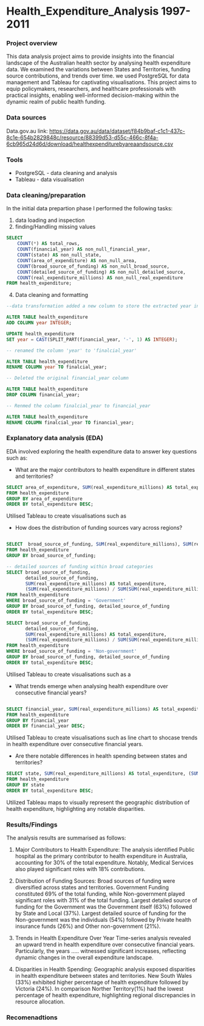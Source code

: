 # Health_Expenditure_Analysis 1997-2011


### Project overview
This data analysis project aims to provide insights into the financial landscape of the Australian health sector by analysing health expenditure data. We examined the variations between States and Territories, funding source contributions, and trends over time. we used PostgreSQL for data management and Tableau for captivating visualisations. This project aims to  equip policymakers, researchers, and healthcare professionals with practical insights, enabling well-informed decision-making within the dynamic realm of public health funding.

### Data sources
Data.gov.au link: https://data.gov.au/data/dataset/f84b9baf-c1c1-437c-8c1e-654b2829848c/resource/88399d53-d55c-466c-8f4a-6cb965d24d6d/download/healthexpenditurebyareaandsource.csv

### Tools
- PostgreSQL - data cleaning and analysis
- Tableau - data visualisation

### Data cleaning/preparation
In the initial data prepartion phase I performed the following tasks:
1. data loading and inspection
2. finding/Handling missing values
```Sql
SELECT
    COUNT(*) AS total_rows,
    COUNT(financial_year) AS non_null_financial_year,
    COUNT(state) AS non_null_state,
    COUNT(area_of_expenditure) AS non_null_area,
    COUNT(broad_source_of_funding) AS non_null_broad_source,
    COUNT(detailed_source_of_funding) AS non_null_detailed_source,
    COUNT(real_expenditure_millions) AS non_null_real_expenditure
FROM health_expenditure;
```
4. Data cleaning and formatting

```Sql
--data transformation added a new column to store the extracted year information

ALTER TABLE health_expenditure
ADD COLUMN year INTEGER;

UPDATE health_expenditure
SET year = CAST(SPLIT_PART(financial_year, '-', 1) AS INTEGER);

-- renamed the column 'year' to 'finalcial_year'

ALTER TABLE health_expenditure
RENAME COLUMN year TO finalcial_year;

-- Deleted the original financial_year column

ALTER TABLE health_expenditure
DROP COLUMN financial_year;

-- Renmed the column finalcial_year to financial_year

ALTER TABLE health_expenditure
RENAME COLUMN finalcial_year TO financial_year;
```

### Explanatory data analysis (EDA)
EDA involved exploring the health expenditure data to answer key questions such as:
- What are the major contributors to health expenditure in different states and territories?
```Sql
SELECT area_of_expenditure, SUM(real_expenditure_millions) AS total_expenditure, (SUM(real_expenditure_millions) / SUM(SUM(real_expenditure_millions)) OVER ()) * 100 AS percentage_contribution
FROM health_expenditure
GROUP BY area_of_expenditure
ORDER BY total_expenditure DESC;
```

Utilised Tableau to create visualisations such as 

- How does the distribution of funding sources vary across regions?
```Sql

SELECT  broad_source_of_funding, SUM(real_expenditure_millions), SUM(real_expenditure_millions) * 100.0 / SUM(SUM(real_expenditure_millions)) OVER() AS percentage
FROM health_expenditure
GROUP BY broad_source_of_funding;
```

```Sql
-- detailed sources of funding within broad categories
SELECT broad_source_of_funding,
       detailed_source_of_funding,
       SUM(real_expenditure_millions) AS total_expenditure,
	   (SUM(real_expenditure_millions) / SUM(SUM(real_expenditure_millions)) OVER ()) * 100 AS percentage_contribution
FROM health_expenditure
WHERE broad_source_of_funding = 'Government'
GROUP BY broad_source_of_funding, detailed_source_of_funding
ORDER BY total_expenditure DESC;

SELECT broad_source_of_funding,
       detailed_source_of_funding,
       SUM(real_expenditure_millions) AS total_expenditure,
	   (SUM(real_expenditure_millions) / SUM(SUM(real_expenditure_millions)) OVER ()) * 100 AS percentage_contribution
FROM health_expenditure
WHERE broad_source_of_funding = 'Non-government'
GROUP BY broad_source_of_funding, detailed_source_of_funding
ORDER BY total_expenditure DESC;
```

Utilised Tableau to create visualisations such as a 

- What trends emerge when analysing health expenditure over consecutive financial years?
```Sql

SELECT financial_year, SUM(real_expenditure_millions) AS total_expenditure
FROM health_expenditure
GROUP BY financial_year
ORDER BY financial_year DESC;
```
Utilised Tableau to create visualisations such as line chart to shocase  trends in health expenditure over consecutive financial years.

  
- Are there notable differences in health spending between states and territories?
```Sql
SELECT state, SUM(real_expenditure_millions) AS total_expenditure, (SUM(real_expenditure_millions) / SUM(SUM(real_expenditure_millions)) OVER ()) * 100 AS percentage_contribution
FROM health_expenditure
GROUP BY state
ORDER BY total_expenditure DESC;
```
Utilized Tableau maps to visually represent the geographic distribution of health expenditure, highlighting any notable disparities.

### Results/Findings

The analysis results are summarised as follows:

1. Major Contributors to Health Expenditure:
The analysis identified Public hospital as the primary contributor to health expenditure in Australia, accounting for 30% of the total expenditure. Notably, Medical Services also played significant roles with 18% contributions.

2. Distribution of Funding Sources:
Broad sources of funding were diversified across states and territories. Government Funding constituted 69% of the total funding, while Non-government played significant roles with 31% of the total funding. Largest detailed source of funding for the Government was the Government itself (63%) followed by State and Local (37%). Largest detailed source of funding for the  Non-government was the individuals (54%) followed by Private health insurance funds (26%) and Other non-government (21%).

3. Trends in Health Expenditure Over Year
Time-series analysis revealed an upward trend in health expenditure over consecutive financial years. Particularly, the years ..... witnessed significant increases, reflecting dynamic changes in the overall expenditure landscape.

4. Disparities in Health Spending:
Geographic analysis exposed disparities in health expenditure between states and territories. New South Wales (33%) exhibited higher percentage of health expenditure followed by Victoria (24%). In comparison Norther Territory(1%) had the lowest percentage of health expenditure, highlighting regional discrepancies in resource allocation.

### Recomenadtions


